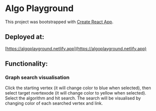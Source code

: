 # Algo Playground

This project was bootstrapped with [Create React App](https://github.com/facebook/create-react-app).

## Deployed at:

[https://algoplayground.netlify.app](https://algoplayground.netlify.app)

## Functionality:

### Graph search visualisation

Click the starting vertex (it will change color to blue when selected), then select target nvertexode (it will change color to yellow when selected). Select the algorithm and hit search. The search will be visualised by changing color of each searched vertex and link.
